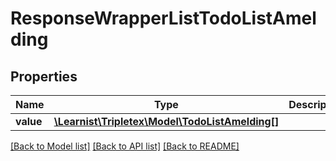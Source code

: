 # ResponseWrapperListTodoListAmelding

## Properties
Name | Type | Description | Notes
------------ | ------------- | ------------- | -------------
**value** | [**\Learnist\Tripletex\Model\TodoListAmelding[]**](TodoListAmelding.md) |  | [optional] 

[[Back to Model list]](../../README.md#documentation-for-models) [[Back to API list]](../../README.md#documentation-for-api-endpoints) [[Back to README]](../../README.md)

